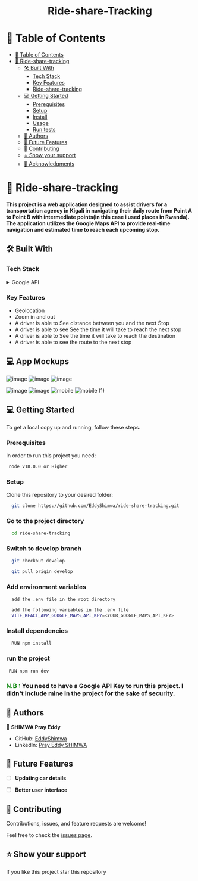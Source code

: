 <a name="readme-top"></a>

<div align="center">
  <h1><b>Ride-share-Tracking</b></h1>
</div>

# 📗 Table of Contents

- [📗 Table of Contents](#-table-of-contents)
- [📖 Ride-share-tracking](#Ride-share-tracking)
  - [🛠 Built With ](#-built-with-)
    - [Tech Stack ](#tech-stack-)
    - [Key Features ](#key-features-)
    - [Ride-share-tracking](#Ride-share-tracking-1)
  - [💻 Getting Started](#-getting-started-)
    - [Prerequisites](#prerequisites)
    - [Setup](#setup)
    - [Install](#install)
    - [Usage](#usage)
    - [Run tests](#run-tests)
  - [👥 Authors ](#-authors-)
  - [🔭 Future Features ](#-future-features-)
  - [🤝 Contributing ](#-contributing-)
  - [⭐️ Show your support ](#️-show-your-support-)
  - [🙏 Acknowledgments ](#-acknowledgments-)

# 📖 Ride-share-tracking <a name="about-project"></a>

**This project is a web application designed to assist drivers for a transportation agency in Kigali in navigating their daily route from Point A to Point B with intermediate points(in this case i used places in Rwanda). The application utilizes the Google Maps API to provide real-time navigation and estimated time to reach each upcoming stop.**

## 🛠 Built With <a name="built-with"></a>

### Tech Stack <a name="tech-stack"></a>

<details>
  <summary>Google API</summary>
  <ul>
    <li>Google Maps Api</li>
    <li>React.js</li>
    <li>Jsx</li>
  </ul>
</details>

### Key Features <a name="key-features"></a>

- Geolocation
- Zoom in and out
- A driver is able to See distance between you and the next Stop
- A driver is able to see See the time it will take to reach the next stop
- A driver is able to See the time it will take to reach the destination
- A driver is able to see the route to the next stop

## 💻 App Mockups 
![image](https://github.com/EddyShimwa/ride-share-tracking/assets/88631022/d486ff15-6116-47fc-a295-380b6ce8c464)
![image](https://github.com/EddyShimwa/ride-share-tracking/assets/88631022/12fea1f7-372b-4499-b212-e384bc0dcf6a)
![image](https://github.com/EddyShimwa/ride-share-tracking/assets/88631022/32a458a7-89c3-49e2-8f64-96528edee865)

![image](https://github.com/EddyShimwa/ride-share-tracking/assets/88631022/3f2a8827-db6a-4965-9505-10054adf4716)
![image](https://github.com/EddyShimwa/ride-share-tracking/assets/88631022/67ad3715-e7ad-42de-b82d-3b9a68201779)
![mobile](https://github.com/EddyShimwa/ride-share-tracking/assets/88631022/1ca093e9-2b3b-4ae2-9543-e87737bf2ca1)
![mobile (1)](https://github.com/EddyShimwa/ride-share-tracking/assets/88631022/c2fbce35-4078-4ac0-9359-d9345c2c095c)


## 💻 Getting Started <a name="getting-started"></a>

To get a local copy up and running, follow these steps.

### Prerequisites

In order to run this project you need:

```sh
 node v18.0.0 or Higher
```

### Setup

Clone this repository to your desired folder:

```sh
  git clone https://github.com/EddyShimwa/ride-share-tracking.git
```

### Go to the project directory

``` sh
  cd ride-share-tracking
```

### Switch to develop branch

```sh
  git checkout develop
```

```sh
  git pull origin develop
```

### Add environment variables

```sh
  add the .env file in the root directory
```

```sh
  add the following variables in the .env file
  VITE_REACT_APP_GOOGLE_MAPS_API_KEY=<YOUR_GOOGLE_MAPS_API_KEY>
```
### Install dependencies

```sh
  RUN npm install
```

### run the project

```sh
 RUN npm run dev
```
### <span style="color:green">N.B :</span> You need to have a Google API Key to run this project. I didn't include mine in the project for the sake of security.


## 👥 Authors <a name="authors"></a>

👤 **SHIMWA Pray Eddy**

- GitHub: [EddyShimwa](https://github.com/EddyShimwa)
- LinkedIn: [Pray Eddy SHIMWA](https://www.linkedin.com/in/eddy-pray-shimwa/)

<!-- FUTURE FEATURES -->

## 🔭 Future Features <a name="future-features"></a>
- [ ] **Updating car details**
- [ ] **Better user interface**



<!-- CONTRIBUTING -->

## 🤝 Contributing <a name="contributing"></a>

Contributions, issues, and feature requests are welcome!

Feel free to check the [issues page](https://github.com/EddyShimwa/ride-share-tracking/issues).



<!-- SUPPORT -->

## ⭐️ Show your support <a name="support"></a>


If you like this project star this repository





